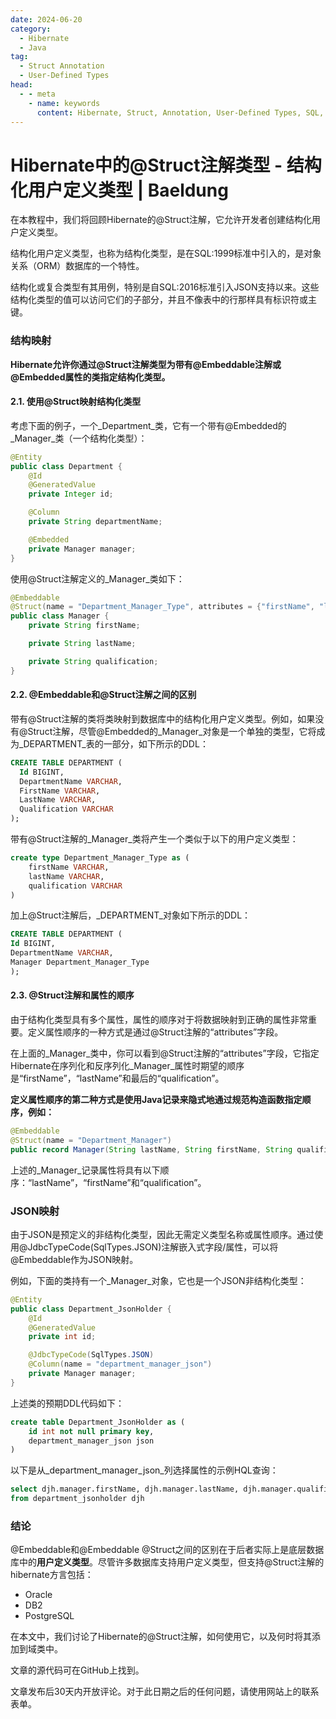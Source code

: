 ```yaml
---
date: 2024-06-20
category:
  - Hibernate
  - Java
tag:
  - Struct Annotation
  - User-Defined Types
head:
  - - meta
    - name: keywords
      content: Hibernate, Struct, Annotation, User-Defined Types, SQL, JSON, Database, ORM
---
```

# Hibernate中的@Struct注解类型 - 结构化用户定义类型 | Baeldung

在本教程中，我们将回顾Hibernate的@Struct注解，它允许开发者创建结构化用户定义类型。

结构化用户定义类型，也称为结构化类型，是在SQL:1999标准中引入的，是对象关系（ORM）数据库的一个特性。

结构化或复合类型有其用例，特别是自SQL:2016标准引入JSON支持以来。这些结构化类型的值可以访问它们的子部分，并且不像表中的行那样具有标识符或主键。

### 结构映射
**Hibernate允许你通过@Struct注解类型为带有@Embeddable注解或@Embedded属性的类指定结构化类型。**

#### 2.1. 使用@Struct映射结构化类型
考虑下面的例子，一个_Department_类，它有一个带有@Embedded的_Manager_类（一个结构化类型）：

```java
@Entity
public class Department {
    @Id
    @GeneratedValue
    private Integer id;

    @Column
    private String departmentName;

    @Embedded
    private Manager manager;
}
```

使用@Struct注解定义的_Manager_类如下：

```java
@Embeddable
@Struct(name = "Department_Manager_Type", attributes = {"firstName", "lastName", "qualification"})
public class Manager {
    private String firstName;

    private String lastName;

    private String qualification;
}
```

#### 2.2. @Embeddable和@Struct注解之间的区别
带有@Struct注解的类将类映射到数据库中的结构化用户定义类型。例如，如果没有@Struct注解，尽管@Embedded的_Manager_对象是一个单独的类型，它将成为_DEPARTMENT_表的一部分，如下所示的DDL：

```sql
CREATE TABLE DEPARTMENT (
  Id BIGINT,
  DepartmentName VARCHAR,
  FirstName VARCHAR,
  LastName VARCHAR,
  Qualification VARCHAR
);
```

带有@Struct注解的_Manager_类将产生一个类似于以下的用户定义类型：

```sql
create type Department_Manager_Type as (
    firstName VARCHAR,
    lastName VARCHAR,
    qualification VARCHAR
)
```

加上@Struct注解后，_DEPARTMENT_对象如下所示的DDL：

```sql
CREATE TABLE DEPARTMENT (
Id BIGINT,
DepartmentName VARCHAR,
Manager Department_Manager_Type
);
```

#### 2.3. @Struct注解和属性的顺序
由于结构化类型具有多个属性，属性的顺序对于将数据映射到正确的属性非常重要。定义属性顺序的一种方式是通过@Struct注解的“attributes”字段。

在上面的_Manager_类中，你可以看到@Struct注解的“attributes”字段，它指定Hibernate在序列化和反序列化_Manager_属性时期望的顺序是“firstName”，“lastName”和最后的“qualification”。

**定义属性顺序的第二种方式是使用Java记录来隐式地通过规范构造函数指定顺序，例如：**

```java
@Embeddable
@Struct(name = "Department_Manager")
public record Manager(String lastName, String firstName, String qualification) {}
```

上述的_Manager_记录属性将具有以下顺序：“lastName”，“firstName”和“qualification”。

### JSON映射
由于JSON是预定义的非结构化类型，因此无需定义类型名称或属性顺序。通过使用@JdbcTypeCode(SqlTypes.JSON)注解嵌入式字段/属性，可以将@Embeddable作为JSON映射。

例如，下面的类持有一个_Manager_对象，它也是一个JSON非结构化类型：

```java
@Entity
public class Department_JsonHolder {
    @Id
    @GeneratedValue
    private int id;

    @JdbcTypeCode(SqlTypes.JSON)
    @Column(name = "department_manager_json")
    private Manager manager;
}
```

上述类的预期DDL代码如下：

```sql
create table Department_JsonHolder as (
    id int not null primary key,
    department_manager_json json
)
```

以下是从_department_manager_json_列选择属性的示例HQL查询：

```sql
select djh.manager.firstName, djh.manager.lastName, djh.manager.qualifications
from department_jsonholder djh
```

### 结论
@Embeddable和@Embeddable @Struct之间的区别在于后者实际上是底层数据库中的**用户定义类型**。尽管许多数据库支持用户定义类型，但支持@Struct注解的hibernate方言包括：

- Oracle
- DB2
- PostgreSQL

在本文中，我们讨论了Hibernate的@Struct注解，如何使用它，以及何时将其添加到域类中。

文章的源代码可在GitHub上找到。

文章发布后30天内开放评论。对于此日期之后的任何问题，请使用网站上的联系表单。